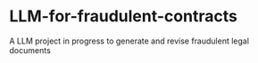# LLM-for-fraudulent-contracts
A LLM project in progress to generate and revise fraudulent legal documents

